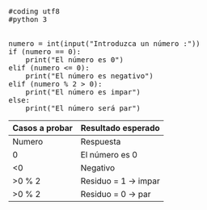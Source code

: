 <pre>
#coding utf8
#python 3


numero = int(input("Introduzca un número :"))
if (numero == 0):
    print("El número es 0")
elif (numero <= 0):
    print("El número es negativo")
elif (numero % 2 > 0):
    print("El número es impar")
else:
    print("El número será par")
</pre>

| Casos a probar | Resultado esperado |
| -------------- | ------------------ |
| Numero | Respuesta |
| 0 | El número es 0|
| <0  | Negativo |
| >0 % 2 | Residuo = 1 -> impar |
| >0 % 2 | Residuo = 0 -> par |  
